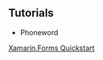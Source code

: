 ## Tutorials

- Phoneword

[Xamarin.Forms Quickstart](https://docs.microsoft.com/en-us/xamarin/xamarin-forms/get-started/hello-xamarin-forms/quickstart?tabs=vswin)
